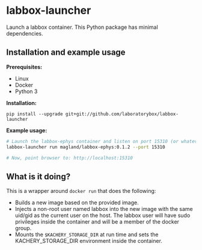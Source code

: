 # labbox-launcher

Launch a labbox container. This Python package has minimal dependencies.

## Installation and example usage

**Prerequisites:**

* Linux
* Docker
* Python 3

**Installation:**

```
pip install --upgrade git+git://github.com/laboratorybox/labbox-launcher
```

**Example usage:**

```bash
# Launch the labbox-ephys container and listen on port 15310 (or whatever you choose)
labbox-launcher run magland/labbox-ephys:0.1.2 --port 15310

# Now, point browser to: http://localhost:15310
```

## What is it doing?

This is a wrapper around `docker run` that does the following:

* Builds a new image based on the provided image.
* Injects a non-root user named labbox into the new image with the same uid/gid as the current user on the host. The labbox user will have sudo privileges inside the container and will be a member of the docker group.
* Mounts the `$KACHERY_STORAGE_DIR` at run time and sets the KACHERY_STORAGE_DIR environment inside the container.

